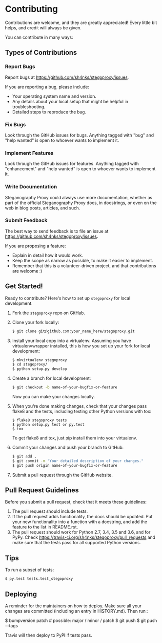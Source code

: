 # Contributing

Contributions are welcome, and they are greatly appreciated! Every little bit
helps, and credit will always be given.

You can contribute in many ways:

## Types of Contributions

### Report Bugs

Report bugs at https://github.com/sh4nks/stegoproxy/issues.

If you are reporting a bug, please include:

* Your operating system name and version.
* Any details about your local setup that might be helpful in troubleshooting.
* Detailed steps to reproduce the bug.

### Fix Bugs

Look through the GitHub issues for bugs. Anything tagged with "bug" and "help
wanted" is open to whoever wants to implement it.

### Implement Features

Look through the GitHub issues for features. Anything tagged with "enhancement"
and "help wanted" is open to whoever wants to implement it.

### Write Documentation

Steganography Proxy could always use more documentation, whether as part of the
official Steganography Proxy docs, in docstrings, or even on the web in blog posts,
articles, and such.

### Submit Feedback

The best way to send feedback is to file an issue at https://github.com/sh4nks/stegoproxy/issues.

If you are proposing a feature:

* Explain in detail how it would work.
* Keep the scope as narrow as possible, to make it easier to implement.
* Remember that this is a volunteer-driven project, and that contributions
  are welcome :)

## Get Started!

Ready to contribute? Here's how to set up `stegoproxy` for local development.

1. Fork the `stegoproxy` repo on GitHub.
2. Clone your fork locally:

    ```bash
    $ git clone git@github.com:your_name_here/stegoproxy.git
    ```

3. Install your local copy into a virtualenv. Assuming you have virtualenvwrapper installed, this is how you set up your fork for local development:

    ```bash
    $ mkvirtualenv stegoproxy
    $ cd stegoproxy/
    $ python setup.py develop
    ```

4. Create a branch for local development:

    ```bash
    $ git checkout -b name-of-your-bugfix-or-feature
    ```

   Now you can make your changes locally.

5. When you're done making changes, check that your changes pass flake8 and the
   tests, including testing other Python versions with tox:

    ```
    $ flake8 stegoproxy tests
    $ python setup.py test or py.test
    $ tox
    ```

   To get flake8 and tox, just pip install them into your virtualenv.

6. Commit your changes and push your branch to GitHub:

    ```bash
    $ git add .
    $ git commit -m "Your detailed description of your changes."
    $ git push origin name-of-your-bugfix-or-feature
    ```

7. Submit a pull request through the GitHub website.


## Pull Request Guidelines

Before you submit a pull request, check that it meets these guidelines:

1. The pull request should include tests.
2. If the pull request adds functionality, the docs should be updated. Put
   your new functionality into a function with a docstring, and add the
   feature to the list in README.rst.
3. The pull request should work for Python 2.7, 3.4, 3.5 and 3.6, and for PyPy. Check
   https://travis-ci.org/sh4nks/stegoproxy/pull_requests
   and make sure that the tests pass for all supported Python versions.


## Tips

To run a subset of tests:
```bash
$ py.test tests.test_stegoproxy
```

## Deploying

A reminder for the maintainers on how to deploy.
Make sure all your changes are committed (including an entry in HISTORY.md).
Then run::

$ bumpversion patch # possible: major / minor / patch
$ git push
$ git push --tags

Travis will then deploy to PyPI if tests pass.
